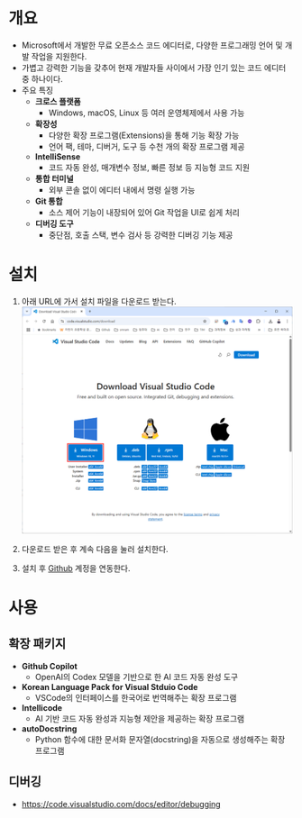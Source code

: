 
# 개요
- Microsoft에서 개발한 무료 오픈소스 코드 에디터로, 다양한 프로그래밍 언어 및 개발 작업을 지원한다.
- 가볍고 강력한 기능을 갖추어 현재 개발자들 사이에서 가장 인기 있는 코드 에디터 중 하나이다.
- 주요 특징
	- **크로스 플랫폼**
		- Windows, macOS, Linux 등 여러 운영체제에서 사용 가능
	- **확장성**
		- 다양한 확장 프로그램(Extensions)을 통해 기능 확장 가능
	    - 언어 팩, 테마, 디버거, 도구 등 수천 개의 확장 프로그램 제공
	- **IntelliSense**
		- 코드 자동 완성, 매개변수 정보, 빠른 정보 등 지능형 코드 지원
	- **통합 터미널**
		- 외부 콘솔 없이 에디터 내에서 명령 실행 가능
	- **Git 통합**
		- 소스 제어 기능이 내장되어 있어 Git 작업을 UI로 쉽게 처리
	- **디버깅 도구**
		- 중단점, 호출 스택, 변수 검사 등 강력한 디버깅 기능 제공

# 설치
1. 아래 URL에 가서 설치 파일을 다운로드 받는다.
	![](attachments/Pasted%20image%2020250316070623.png)
		
2. 다운로드 받은 후 계속 다음을 눌러 설치한다.
	
3. 설치 후 [Github](Github.md) 계정을 연동한다.


# 사용
## 확장 패키지

- **Github Copilot**
	- OpenAI의 Codex 모델을 기반으로 한 AI 코드 자동 완성 도구
- **Korean Language Pack for Visual Stduio Code**
	- VSCode의 인터페이스를 한국어로 번역해주는 확장 프로그램
- **Intellicode**
	- AI 기반 코드 자동 완성과 지능형 제안을 제공하는 확장 프로그램
- **autoDocstring**
	- Python 함수에 대한 문서화 문자열(docstring)을 자동으로 생성해주는 확장 프로그램

## 디버깅

- https://code.visualstudio.com/docs/editor/debugging